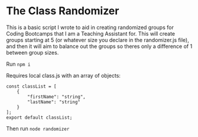 # The Class Randomizer
This is a basic script I wrote to aid in creating randomized groups for Coding Bootcamps that I am a Teaching Assistant for. 
This will create groups starting at 5 (or whatever size you declare in the randomizer.js file), and then it will aim to balance out the groups so theres only a difference of 1 between group sizes.

Run `npm i`

Requires local class.js with an array of objects:
```
const classList = [
    {
        "firstName": "string",
        "lastName": "string"
    }
];
export default classList;
```

Then run `node randomizer`
